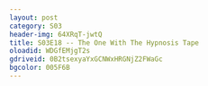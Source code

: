 ```yaml
---
layout: post 
category: S03 
header-img: 64XRqT-jwtQ 
title: S03E18 -- The One With The Hypnosis Tape 
oloadid: WDGfEMjgT2s 
gdriveid: 0B2tsexyaYxGCNWxHRGNjZ2FWaGc 
bgcolor: 005F6B
--- 
```

<!--more--> 
